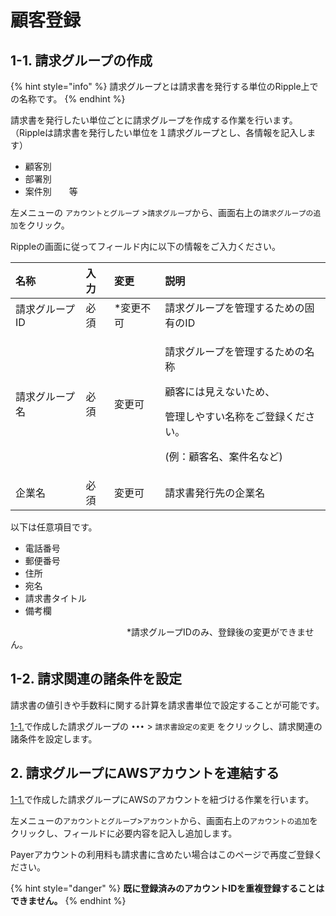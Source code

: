 # 顧客登録

## 1-1. 請求グループの作成

{% hint style="info" %}
請求グループとは請求書を発行する単位のRipple上での名称です。
{% endhint %}

請求書を発行したい単位ごとに請求グループを作成する作業を行います。（Rippleは請求書を発行したい単位を１請求グループとし、各情報を記入します）

* 顧客別
* 部署別
* 案件別　　等

左メニューの `アカウントとグループ` &gt;`請求グループ`から、画面右上の`請求グループの追加`をクリック。

Rippleの画面に従ってフィールド内に以下の情報をご入力ください。

<table>
  <thead>
    <tr>
      <th style="text-align:left">&#x540D;&#x79F0;</th>
      <th style="text-align:left">&#x5165;&#x529B;</th>
      <th style="text-align:left">&#x5909;&#x66F4;</th>
      <th style="text-align:left">&#x8AAC;&#x660E;</th>
    </tr>
  </thead>
  <tbody>
    <tr>
      <td style="text-align:left">&#x8ACB;&#x6C42;&#x30B0;&#x30EB;&#x30FC;&#x30D7;ID</td>
      <td style="text-align:left">&#x5FC5;&#x9808;</td>
      <td style="text-align:left">*&#x5909;&#x66F4;&#x4E0D;&#x53EF;</td>
      <td style="text-align:left">&#x8ACB;&#x6C42;&#x30B0;&#x30EB;&#x30FC;&#x30D7;&#x3092;&#x7BA1;&#x7406;&#x3059;&#x308B;&#x305F;&#x3081;&#x306E;&#x56FA;&#x6709;&#x306E;ID</td>
    </tr>
    <tr>
      <td style="text-align:left">&#x8ACB;&#x6C42;&#x30B0;&#x30EB;&#x30FC;&#x30D7;&#x540D;</td>
      <td style="text-align:left">&#x5FC5;&#x9808;</td>
      <td style="text-align:left">&#x5909;&#x66F4;&#x53EF;</td>
      <td style="text-align:left">
        <p>&#x8ACB;&#x6C42;&#x30B0;&#x30EB;&#x30FC;&#x30D7;&#x3092;&#x7BA1;&#x7406;&#x3059;&#x308B;&#x305F;&#x3081;&#x306E;&#x540D;&#x79F0;</p>
        <p>&#x9867;&#x5BA2;&#x306B;&#x306F;&#x898B;&#x3048;&#x306A;&#x3044;&#x305F;&#x3081;&#x3001;</p>
        <p>&#x7BA1;&#x7406;&#x3057;&#x3084;&#x3059;&#x3044;&#x540D;&#x79F0;&#x3092;&#x3054;&#x767B;&#x9332;&#x304F;&#x3060;&#x3055;&#x3044;&#x3002;</p>
        <p>(&#x4F8B;&#xFF1A;&#x9867;&#x5BA2;&#x540D;&#x3001;&#x6848;&#x4EF6;&#x540D;&#x306A;&#x3069;)</p>
      </td>
    </tr>
    <tr>
      <td style="text-align:left">&#x4F01;&#x696D;&#x540D;</td>
      <td style="text-align:left">&#x5FC5;&#x9808;</td>
      <td style="text-align:left">&#x5909;&#x66F4;&#x53EF;</td>
      <td style="text-align:left">&#x8ACB;&#x6C42;&#x66F8;&#x767A;&#x884C;&#x5148;&#x306E;&#x4F01;&#x696D;&#x540D;</td>
    </tr>
  </tbody>
</table>以下は任意項目です。

* 電話番号
* 郵便番号
* 住所
* 宛名
* 請求書タイトル
* 備考欄

　　　　　　　　　　　　　                      \*請求グループIDのみ、登録後の変更ができません。

## 1-2. 請求関連の諸条件を設定

請求書の値引きや手数料に関する計算を請求書単位で設定することが可能です。

[1-1.](https://app.gitbook.com/@mobingidocs/s/docs/~/edit/drafts/-Lgkj2JW-gQ_b7KZifbT/v/ripple/guide/set-up/register-customer#1-gurpuno)で作成した請求グループの `•••` &gt; `請求書設定の変更` をクリックし、請求関連の諸条件を設定します。

## 2. 請求グループにAWSアカウントを連結する

[1-1.](https://app.gitbook.com/@mobingidocs/s/docs/~/edit/drafts/-Lgkj2JW-gQ_b7KZifbT/v/ripple/guide/set-up/register-customer#1-gurpuno)で作成した請求グループにAWSのアカウントを紐づける作業を行います。

左メニューの`アカウントとグループ`&gt;`アカウント`から、画面右上の`アカウントの追加`をクリックし、フィールドに必要内容を記入し追加します。

Payerアカウントの利用料も請求書に含めたい場合はこのページで再度ご登録ください。

{% hint style="danger" %}
**既に登録済みのアカウントIDを重複登録することはできません。**
{% endhint %}




